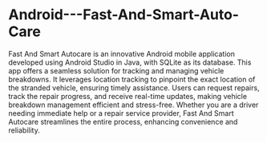# Android---Fast-And-Smart-Auto-Care

Fast And Smart Autocare is an innovative Android mobile application developed using Android Studio in Java, with
SQLite as its database. This app offers a seamless solution for tracking and managing vehicle breakdowns. It
leverages location tracking to pinpoint the exact location of the stranded vehicle, ensuring timely assistance. Users
can request repairs, track the repair progress, and receive real-time updates, making vehicle breakdown management
efficient and stress-free. Whether you are a driver needing immediate help or a repair service provider, Fast And
Smart Autocare streamlines the entire process, enhancing convenience and reliability.
